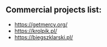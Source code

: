 ## Commercial projects list:
* https://getmercy.org/
* https://krolpik.pl/
* https://biegszklarski.pl/ 
